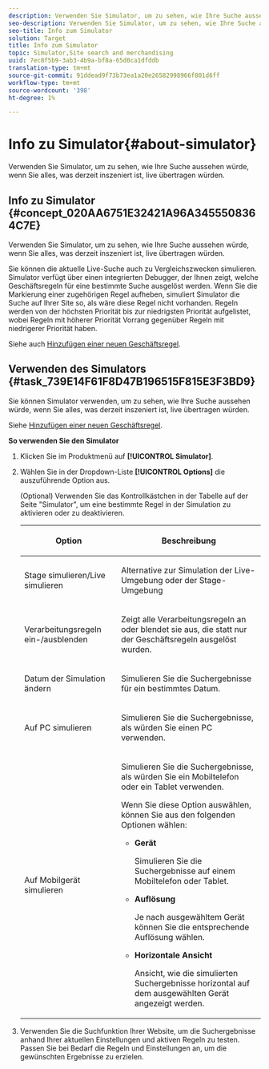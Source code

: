 ```yaml
---
description: Verwenden Sie Simulator, um zu sehen, wie Ihre Suche aussehen würde, wenn Sie alles, was derzeit inszeniert ist, live übertragen würden.
seo-description: Verwenden Sie Simulator, um zu sehen, wie Ihre Suche aussehen würde, wenn Sie alles, was derzeit inszeniert ist, live übertragen würden.
seo-title: Info zum Simulator
solution: Target
title: Info zum Simulator
topic: Simulator,Site search and merchandising
uuid: 7ec8f5b9-3ab3-4b9a-bf8a-65d0ca1dfddb
translation-type: tm+mt
source-git-commit: 91ddead9f73b73ea1a20e26582998966f801d6ff
workflow-type: tm+mt
source-wordcount: '398'
ht-degree: 1%

---
```



# Info zu Simulator{#about-simulator}

Verwenden Sie Simulator, um zu sehen, wie Ihre Suche aussehen würde, wenn Sie alles, was derzeit inszeniert ist, live übertragen würden.

## Info zu Simulator {#concept_020AA6751E32421A96A3455508364C7E}

Verwenden Sie Simulator, um zu sehen, wie Ihre Suche aussehen würde, wenn Sie alles, was derzeit inszeniert ist, live übertragen würden.

Sie können die aktuelle Live-Suche auch zu Vergleichszwecken simulieren. Simulator verfügt über einen integrierten Debugger, der Ihnen zeigt, welche Geschäftsregeln für eine bestimmte Suche ausgelöst werden. Wenn Sie die Markierung einer zugehörigen Regel aufheben, simuliert Simulator die Suche auf Ihrer Site so, als wäre diese Regel nicht vorhanden. Regeln werden von der höchsten Priorität bis zur niedrigsten Priorität aufgelistet, wobei Regeln mit höherer Priorität Vorrang gegenüber Regeln mit niedrigerer Priorität haben.

Siehe auch [Hinzufügen einer neuen Geschäftsregel](c-about-rules-menu/c-about-business-rules.md#task_BD3B31ED48BB4B1B8F1DCD3BFA2528E7).

## Verwenden des Simulators {#task_739E14F61F8D47B196515F815E3F3BD9}

Sie können Simulator verwenden, um zu sehen, wie Ihre Suche aussehen würde, wenn Sie alles, was derzeit inszeniert ist, live übertragen würden.

Siehe [Hinzufügen einer neuen Geschäftsregel](c-about-rules-menu/c-about-business-rules.md#task_BD3B31ED48BB4B1B8F1DCD3BFA2528E7).

**So verwenden Sie den Simulator**

1. Klicken Sie im Produktmenü auf **[!UICONTROL Simulator]**.
1. Wählen Sie in der Dropdown-Liste **[!UICONTROL Options]** die auszuführende Option aus.

   <!-- 
   
   r_simulator_page_options.xml
   
   -->

   (Optional) Verwenden Sie das Kontrollkästchen in der Tabelle auf der Seite &quot;Simulator&quot;, um eine bestimmte Regel in der Simulation zu aktivieren oder zu deaktivieren.

   <table> 
    <thead> 
      <tr> 
      <th colname="col1" class="entry"> <p>Option </p> </th> 
      <th colname="col2" class="entry"> <p>Beschreibung </p> </th> 
      </tr> 
    </thead>
    <tbody> 
      <tr> 
      <td colname="col1"> <p><span class="uicontrol">Stage simulieren/Live simulieren</span> </p> </td> 
      <td colname="col2"> <p>Alternative zur Simulation der Live-Umgebung oder der Stage-Umgebung </p> </td> 
      </tr> 
      <tr> 
      <td colname="col1"> <p><span class="uicontrol">Verarbeitungsregeln ein-/ausblenden</span> </p> </td> 
      <td colname="col2"> <p>Zeigt alle Verarbeitungsregeln an oder blendet sie aus, die statt nur der Geschäftsregeln ausgelöst wurden. </p> </td> 
      </tr> 
      <tr> 
      <td colname="col1"> <p><span class="uicontrol">Datum der Simulation ändern</span> </p> </td> 
      <td colname="col2"> <p>Simulieren Sie die Suchergebnisse für ein bestimmtes Datum. </p> </td> 
      </tr> 
      <tr> 
      <td colname="col1"> <p><span class="uicontrol">Auf PC simulieren</span> </p> </td> 
      <td colname="col2"> <p>Simulieren Sie die Suchergebnisse, als würden Sie einen PC verwenden. </p> </td> 
      </tr> 
      <tr> 
      <td colname="col1"> <p><span class="uicontrol">Auf Mobilgerät simulieren</span> </p> </td> 
      <td colname="col2"> <p>Simulieren Sie die Suchergebnisse, als würden Sie ein Mobiltelefon oder ein Tablet verwenden. </p> <p>Wenn Sie diese Option auswählen, können Sie aus den folgenden Optionen wählen: </p> 
        <ul id="ul_2A9901418212486A8EE67A78CB99CBE4"> 
        <li id="li_B210E954DF0D44C397718112C72C2103"> <b><span class="uicontrol">Gerät</span></b> <p>Simulieren Sie die Suchergebnisse auf einem Mobiltelefon oder Tablet. </p> </li> 
        <li id="li_90B64EAA0B57446A90CE22172E703594"> <b><span class="uicontrol">Auflösung</span></b> <p>Je nach ausgewähltem Gerät können Sie die entsprechende Auflösung wählen. </p> </li> 
        <li id="li_042AF9FA3FA846EDB48F7296DB361515"> <b><span class="uicontrol">Horizontale Ansicht</span></b> <p>Ansicht, wie die simulierten Suchergebnisse horizontal auf dem ausgewählten Gerät angezeigt werden. </p> </li> 
        </ul> </td> 
      </tr> 
    </tbody> 
    </table>

1. Verwenden Sie die Suchfunktion Ihrer Website, um die Suchergebnisse anhand Ihrer aktuellen Einstellungen und aktiven Regeln zu testen. Passen Sie bei Bedarf die Regeln und Einstellungen an, um die gewünschten Ergebnisse zu erzielen.
